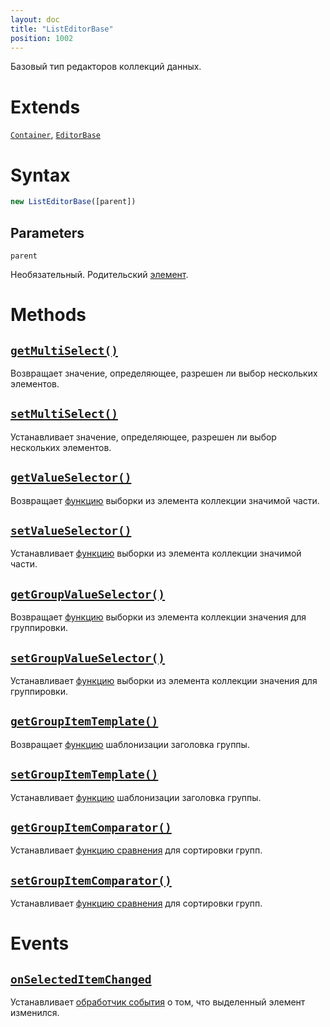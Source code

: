```yaml
---
layout: doc
title: "ListEditorBase"
position: 1002
---
```


Базовый тип редакторов коллекций данных.

# Extends

[`Container`](../../KeyConcepts/Element/), [`EditorBase`](../EditorBase/)

# Syntax

```js
new ListEditorBase([parent])
```

## Parameters

`parent`

Необязательный. Родительский [элемент](../../KeyConcepts/Element/).

# Methods

## [`getMultiSelect()`](ListEditorBase.getMultiSelect/)

Возвращает значение, определяющее, разрешен ли выбор нескольких элементов.

## [`setMultiSelect()`](ListEditorBase.setMultiSelect/)

Устанавливает значение, определяющее, разрешен ли выбор нескольких элементов.

## [`getValueSelector()`](ListEditorBase.getValueSelector/)

Возвращает [функцию](../../KeyConcepts/Script/) выборки из элемента коллекции значимой части.

## [`setValueSelector()`](ListEditorBase.setValueSelector/)

Устанавливает [функцию](../../KeyConcepts/Script/) выборки из элемента коллекции значимой части.

## [`getGroupValueSelector()`](ListEditorBase.getGroupValueSelector/)

Возвращает [функцию](../../KeyConcepts/Script/) выборки из элемента коллекции значения для группировки.

## [`setGroupValueSelector()`](ListEditorBase.setGroupValueSelector/)

Устанавливает [функцию](../../KeyConcepts/Script/) выборки из элемента коллекции значения для группировки.

## [`getGroupItemTemplate()`](ListEditorBase.getGroupItemTemplate/)

Возвращает [функцию](../../KeyConcepts/Script/) шаблонизации заголовка группы.

## [`setGroupItemTemplate()`](ListEditorBase.setGroupItemTemplate/)

Устанавливает [функцию](../../KeyConcepts/Script/) шаблонизации заголовка группы.

## [`getGroupItemComparator()`](ListEditorBase.getGroupItemComparator/)

Устанавливает [функцию сравнения](../../KeyConcepts/Collection/Comparator/) для сортировки групп.

## [`setGroupItemComparator()`](ListEditorBase.setGroupItemComparator/)

Устанавливает [функцию сравнения](../../KeyConcepts/Collection/Comparator/) для сортировки групп.

# Events

## [`onSelectedItemChanged`](ListEditorBase.onSelectedItemChanged/)

Устанавливает [обработчик события](../../KeyConcepts/Script/) о том, что выделенный элемент изменился.
